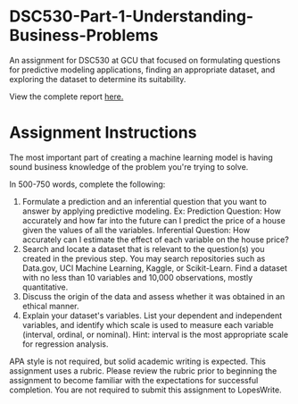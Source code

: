 # DSC530-Part-1-Understanding-Business-Problems
 An assignment for DSC530 at GCU that focused on formulating questions for predictive modeling applications, finding an appropriate dataset, and exploring the dataset to determine its suitability.

View the complete report [here.](https://github.com/jhould007/DSC530-Part-1-Understanding-Business-Problems/blob/main/Part%201%20Understanding%20Business%20Problems.ipynb)

# Assignment Instructions
The most important part of creating a machine learning model is having sound business knowledge of the problem you're trying to solve.

In 500-750 words, complete the following:
1. Formulate a prediction and an inferential question that you want to answer by applying predictive modeling. Ex: Prediction Question: How accurately and how far into the future can I predict the price of a house given the values of all the variables. Inferential Question: How accurately can I estimate the effect of each variable on the house price?
2. Search and locate a dataset that is relevant to the question(s) you created in the previous step. You may search repositories such as Data.gov, UCI Machine Learning, Kaggle, or Scikit-Learn. Find a dataset with no less than 10 variables and 10,000 observations, mostly quantitative.
3. Discuss the origin of the data and assess whether it was obtained in an ethical manner.
4. Explain your dataset's variables. List your dependent and independent variables, and identify which scale is used to measure each variable (interval, ordinal, or nominal). Hint: interval is the most appropriate scale for regression analysis.

APA style is not required, but solid academic writing is expected. This assignment uses a rubric. Please review the rubric prior to beginning the assignment to become familiar with the expectations for successful completion. You are not required to submit this assignment to LopesWrite.
